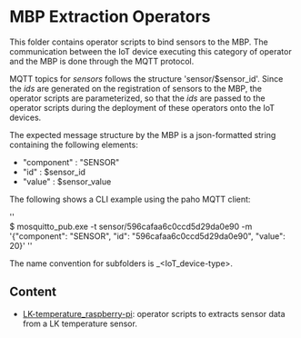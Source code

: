 # MBP Extraction Operators

This folder contains operator scripts to bind sensors to the MBP. The communication between the IoT device executing this category of operator and the MBP is done through the MQTT protocol. 

MQTT topics for *sensors* follows the structure 'sensor/$sensor_id'.
Since the *ids* are generated on the registration of sensors to the MBP, the operator scripts are parameterized, so that the *ids* are passed to the operator scripts during the deployment of these operators onto the IoT devices.

The expected message structure by the MBP is a json-formatted string containing the following elements:
 - "component" : "SENSOR"
 - "id" : $sensor_id
 - "value" : $sensor_value

The following shows a CLI example using the paho MQTT client: 
 
''    
    $ mosquitto_pub.exe -t sensor/596cafaa6c0ccd5d29da0e90 
      -m '{"component": "SENSOR", 
           "id": "596cafaa6c0ccd5d29da0e90", 
	          "value": 20}'
''

The name convention for subfolders is <sensor-type>_<IoT_device-type>.

## Content

- [LK-temperature_raspberry-pi](LK-temperature_raspberry-pi): operator scripts to extracts sensor data from a LK temperature sensor. 